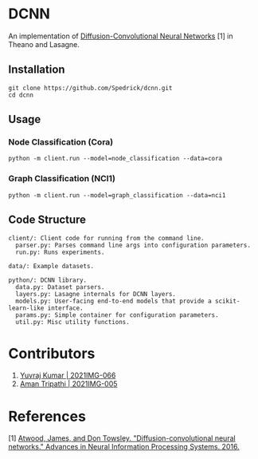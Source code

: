 # DCNN
An implementation of [Diffusion-Convolutional Neural Networks](http://papers.nips.cc/paper/6212-diffusion-convolutional-neural-networks.pdf) [1] in Theano and Lasagne.

## Installation
    git clone https://github.com/Spedrick/dcnn.git
	cd dcnn

## Usage
### Node Classification (Cora)
	python -m client.run --model=node_classification --data=cora
### Graph Classification (NCI1)
	python -m client.run --model=graph_classification --data=nci1

## Code Structure
    client/: Client code for running from the command line.
      parser.py: Parses command line args into configuration parameters.
      run.py: Runs experiments.
    
    data/: Example datasets.
    
    python/: DCNN library.
      data.py: Dataset parsers.
      layers.py: Lasagne internals for DCNN layers.
      models.py: User-facing end-to-end models that provide a scikit-learn-like interface.
      params.py: Simple container for configuration parameters.
      util.py: Misc utility functions.

# Contributors

1. [Yuvraj Kumar | 2021IMG-066](https://github.com/Spedrick)
2. [Aman Tripathi | 2021IMG-005](https://github.com/meMANNY)
 


# References
[1] [Atwood, James, and Don Towsley. "Diffusion-convolutional neural networks." Advances in Neural Information Processing Systems. 2016.](http://papers.nips.cc/paper/6212-diffusion-convolutional-neural-networks.pdf)

